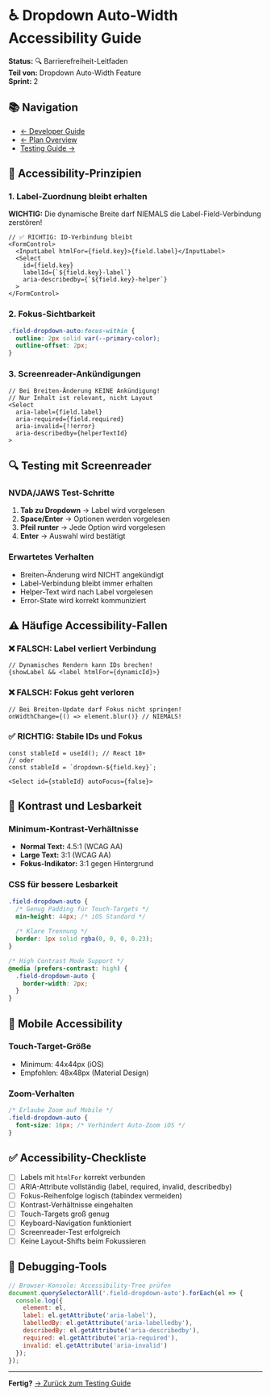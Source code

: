 # ♿ Dropdown Auto-Width Accessibility Guide

**Status:** 🔍 Barrierefreiheit-Leitfaden  
**Teil von:** Dropdown Auto-Width Feature  
**Sprint:** 2

## 📚 Navigation

- [← Developer Guide](./DROPDOWN_AUTO_WIDTH_DEV_GUIDE.md)
- [← Plan Overview](./DROPDOWN_AUTO_WIDTH_PLAN.md)
- [Testing Guide →](./DROPDOWN_AUTO_WIDTH_TESTING.md)

## 🎯 Accessibility-Prinzipien

### 1. Label-Zuordnung bleibt erhalten

**WICHTIG:** Die dynamische Breite darf NIEMALS die Label-Field-Verbindung zerstören!

```tsx
// ✅ RICHTIG: ID-Verbindung bleibt
<FormControl>
  <InputLabel htmlFor={field.key}>{field.label}</InputLabel>
  <Select
    id={field.key}
    labelId={`${field.key}-label`}
    aria-describedby={`${field.key}-helper`}
  >
</FormControl>
```

### 2. Fokus-Sichtbarkeit

```css
.field-dropdown-auto:focus-within {
  outline: 2px solid var(--primary-color);
  outline-offset: 2px;
}
```

### 3. Screenreader-Ankündigungen

```tsx
// Bei Breiten-Änderung KEINE Ankündigung!
// Nur Inhalt ist relevant, nicht Layout
<Select
  aria-label={field.label}
  aria-required={field.required}
  aria-invalid={!!error}
  aria-describedby={helperTextId}
>
```

## 🔍 Testing mit Screenreader

### NVDA/JAWS Test-Schritte

1. **Tab zu Dropdown** → Label wird vorgelesen
2. **Space/Enter** → Optionen werden vorgelesen
3. **Pfeil runter** → Jede Option wird vorgelesen
4. **Enter** → Auswahl wird bestätigt

### Erwartetes Verhalten

- Breiten-Änderung wird NICHT angekündigt
- Label-Verbindung bleibt immer erhalten
- Helper-Text wird nach Label vorgelesen
- Error-State wird korrekt kommuniziert

## ⚠️ Häufige Accessibility-Fallen

### ❌ FALSCH: Label verliert Verbindung
```tsx
// Dynamisches Rendern kann IDs brechen!
{showLabel && <label htmlFor={dynamicId}>}
```

### ❌ FALSCH: Fokus geht verloren
```tsx
// Bei Breiten-Update darf Fokus nicht springen!
onWidthChange={() => element.blur()} // NIEMALS!
```

### ✅ RICHTIG: Stabile IDs und Fokus
```tsx
const stableId = useId(); // React 18+
// oder
const stableId = `dropdown-${field.key}`;

<Select id={stableId} autoFocus={false}>
```

## 🎨 Kontrast und Lesbarkeit

### Minimum-Kontrast-Verhältnisse

- **Normal Text:** 4.5:1 (WCAG AA)
- **Large Text:** 3:1 (WCAG AA)
- **Fokus-Indikator:** 3:1 gegen Hintergrund

### CSS für bessere Lesbarkeit

```css
.field-dropdown-auto {
  /* Genug Padding für Touch-Targets */
  min-height: 44px; /* iOS Standard */
  
  /* Klare Trennung */
  border: 1px solid rgba(0, 0, 0, 0.23);
}

/* High Contrast Mode Support */
@media (prefers-contrast: high) {
  .field-dropdown-auto {
    border-width: 2px;
  }
}
```

## 📱 Mobile Accessibility

### Touch-Target-Größe
- Minimum: 44x44px (iOS)
- Empfohlen: 48x48px (Material Design)

### Zoom-Verhalten
```css
/* Erlaube Zoom auf Mobile */
.field-dropdown-auto {
  font-size: 16px; /* Verhindert Auto-Zoom iOS */
}
```

## ✅ Accessibility-Checkliste

- [ ] Labels mit `htmlFor` korrekt verbunden
- [ ] ARIA-Attribute vollständig (label, required, invalid, describedby)
- [ ] Fokus-Reihenfolge logisch (tabindex vermeiden)
- [ ] Kontrast-Verhältnisse eingehalten
- [ ] Touch-Targets groß genug
- [ ] Keyboard-Navigation funktioniert
- [ ] Screenreader-Test erfolgreich
- [ ] Keine Layout-Shifts beim Fokussieren

## 🔧 Debugging-Tools

```javascript
// Browser-Konsole: Accessibility-Tree prüfen
document.querySelectorAll('.field-dropdown-auto').forEach(el => {
  console.log({
    element: el,
    label: el.getAttribute('aria-label'),
    labelledBy: el.getAttribute('aria-labelledby'),
    describedBy: el.getAttribute('aria-describedby'),
    required: el.getAttribute('aria-required'),
    invalid: el.getAttribute('aria-invalid')
  });
});
```

---

**Fertig?** [→ Zurück zum Testing Guide](./DROPDOWN_AUTO_WIDTH_TESTING.md)
